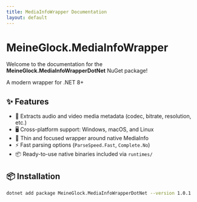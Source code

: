 ```yaml
---
title: MediaInfoWrapper Documentation
layout: default
---
```


# MeineGlock.MediaInfoWrapper

Welcome to the documentation for the **MeineGlock.MediaInfoWrapperDotNet** NuGet package!

A modern wrapper for .NET 8+

## ✨ Features

- 🎥 Extracts audio and video media metadata (codec, bitrate, resolution, etc.)
- 🖥️ Cross-platform support: Windows, macOS, and Linux
- 🔁 Thin and focused wrapper around native MediaInfo
- ⚡ Fast parsing options (`ParseSpeed.Fast`, `Complete.No`)
- 📦 Ready-to-use native binaries included via `runtimes/`

## 📦 Installation

```bash
dotnet add package MeineGlock.MediaInfoWrapperDotNet --version 1.0.1
```

